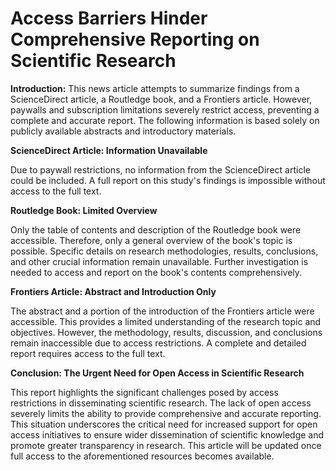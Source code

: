 # Access Barriers Hinder Comprehensive Reporting on Scientific Research

**Introduction:** This news article attempts to summarize findings from a ScienceDirect article, a Routledge book, and a Frontiers article.  However, paywalls and subscription limitations severely restrict access, preventing a complete and accurate report. The following information is based solely on publicly available abstracts and introductory materials.

**ScienceDirect Article:  Information Unavailable**

Due to paywall restrictions, no information from the ScienceDirect article could be included.  A full report on this study's findings is impossible without access to the full text.

**Routledge Book:  Limited Overview**

Only the table of contents and description of the Routledge book were accessible.  Therefore, only a general overview of the book's topic is possible. Specific details on research methodologies, results, conclusions, and other crucial information remain unavailable.  Further investigation is needed to access and report on the book's contents comprehensively.

**Frontiers Article: Abstract and Introduction Only**

The abstract and a portion of the introduction of the Frontiers article were accessible. This provides a limited understanding of the research topic and objectives.  However, the methodology, results, discussion, and conclusions remain inaccessible due to access restrictions.  A complete and detailed report requires access to the full text.

**Conclusion: The Urgent Need for Open Access in Scientific Research**

This report highlights the significant challenges posed by access restrictions in disseminating scientific research.  The lack of open access severely limits the ability to provide comprehensive and accurate reporting.  This situation underscores the critical need for increased support for open access initiatives to ensure wider dissemination of scientific knowledge and promote greater transparency in research.  This article will be updated once full access to the aforementioned resources becomes available.